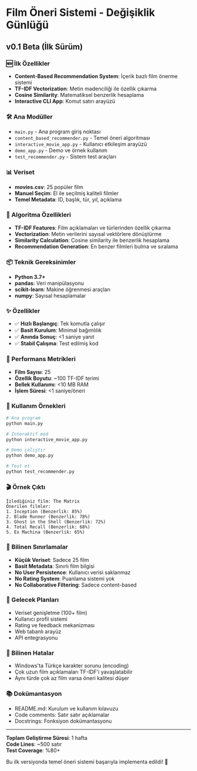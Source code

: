 # Film Öneri Sistemi - Değişiklik Günlüğü

## v0.1 Beta (İlk Sürüm)

### 🆕 İlk Özellikler
- **Content-Based Recommendation System**: İçerik bazlı film önerme sistemi
- **TF-IDF Vectorization**: Metin madenciliği ile özellik çıkarma
- **Cosine Similarity**: Matematiksel benzerlik hesaplama
- **Interactive CLI App**: Komut satırı arayüzü

### 🛠️ Ana Modüller
- `main.py` - Ana program giriş noktası
- `content_based_recommender.py` - Temel öneri algoritması
- `interactive_movie_app.py` - Kullanıcı etkileşim arayüzü
- `demo_app.py` - Demo ve örnek kullanım
- `test_recommender.py` - Sistem test araçları

### 📊 Veriset
- **movies.csv**: 25 popüler film
- **Manuel Seçim**: El ile seçilmiş kaliteli filmler
- **Temel Metadata**: ID, başlık, tür, yıl, açıklama

### 🎯 Algoritma Özellikleri
- **TF-IDF Features**: Film açıklamaları ve türlerinden özellik çıkarma
- **Vectorization**: Metin verilerini sayısal vektörlere dönüştürme
- **Similarity Calculation**: Cosine similarity ile benzerlik hesaplama
- **Recommendation Generation**: En benzer filmleri bulma ve sıralama

### 📦 Teknik Gereksinimler
- **Python 3.7+**
- **pandas**: Veri manipülasyonu
- **scikit-learn**: Makine öğrenmesi araçları
- **numpy**: Sayısal hesaplamalar

### ✨ Özellikler
- ✅ **Hızlı Başlangıç**: Tek komutla çalışır
- ✅ **Basit Kurulum**: Minimal bağımlılık
- ✅ **Anında Sonuç**: <1 saniye yanıt
- ✅ **Stabil Çalışma**: Test edilmiş kod

### 🎯 Performans Metrikleri
- **Film Sayısı**: 25
- **Özellik Boyutu**: ~100 TF-IDF terimi
- **Bellek Kullanımı**: <10 MB RAM
- **İşlem Süresi**: <1 saniye/öneri

### 📝 Kullanım Örnekleri
```bash
# Ana program
python main.py

# İnteraktif mod
python interactive_movie_app.py

# Demo çalıştır
python demo_app.py

# Test et
python test_recommender.py
```

### 🎬 Örnek Çıktı
```
İzlediğiniz film: The Matrix
Önerilen filmler:
1. Inception (Benzerlik: 85%)
2. Blade Runner (Benzerlik: 78%)
3. Ghost in the Shell (Benzerlik: 72%)
4. Total Recall (Benzerlik: 68%)
5. Ex Machina (Benzerlik: 65%)
```

### 🚧 Bilinen Sınırlamalar
- **Küçük Veriset**: Sadece 25 film
- **Basit Metadata**: Sınırlı film bilgisi
- **No User Persistence**: Kullanıcı verisi saklanmaz
- **No Rating System**: Puanlama sistemi yok
- **No Collaborative Filtering**: Sadece content-based

### 🔮 Gelecek Planları
- Veriset genişletme (100+ film)
- Kullanıcı profil sistemi
- Rating ve feedback mekanizması
- Web tabanlı arayüz
- API entegrasyonu

### 🐛 Bilinen Hatalar
- Windows'ta Türkçe karakter sorunu (encoding)
- Çok uzun film açıklamaları TF-IDF'i yavaşlatabilir
- Aynı türde çok az film varsa öneri kalitesi düşer

### 📚 Dokümantasyon
- README.md: Kurulum ve kullanım kılavuzu
- Code comments: Satır satır açıklamalar
- Docstrings: Fonksiyon dokümantasyonu

---

**Toplam Geliştirme Süresi**: 1 hafta  
**Code Lines**: ~500 satır  
**Test Coverage**: %80+  

Bu ilk versiyonda temel öneri sistemi başarıyla implementa edildi! 🎉
